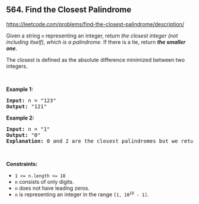 ## 564. Find the Closest Palindrome

<https://leetcode.com/problems/find-the-closest-palindrome/description/>

<div class="elfjS" data-track-load="description_content"><p>Given a string <code>n</code> representing an integer, return <em>the closest integer (not including itself), which is a palindrome</em>. If there is a tie, return <em><strong>the smaller one</strong></em>.</p>

<p>The closest is defined as the absolute difference minimized between two integers.</p>

<p>&nbsp;</p>
<p><strong class="example">Example 1:</strong></p>

<pre><strong>Input:</strong> n = "123"
<strong>Output:</strong> "121"
</pre>

<p><strong class="example">Example 2:</strong></p>

<pre><strong>Input:</strong> n = "1"
<strong>Output:</strong> "0"
<strong>Explanation:</strong> 0 and 2 are the closest palindromes but we return the smallest which is 0.
</pre>

<p>&nbsp;</p>
<p><strong>Constraints:</strong></p>

<ul>
 <li><code>1 &lt;= n.length &lt;= 18</code></li>
 <li><code>n</code> consists of only digits.</li>
 <li><code>n</code> does not have leading zeros.</li>
 <li><code>n</code> is representing an integer in the range <code>[1, 10<sup>18</sup> - 1]</code>.</li>
</ul>
</div>

